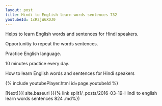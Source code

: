 ```yaml
---
layout: post
title: Hindi to English learn words sentences 732 
youtubeId: 1cR2jW6XDJ0
---
```

 
 
Helps to learn English words and sentences for Hindi speakers.

Opportunitiy to repeat the words sentences. 

Practice English language. 
 
10 minutes practice every day. 
 
How to learn English words and sentences for Hindi speakers 
 
{% include youtubePlayer.html id=page.youtubeId %}
 
 
[Next]({{ site.baseurl }}{% link  split1/_posts/2016-03-19-Hindi to english learn words sentences 824 .md%})
 
